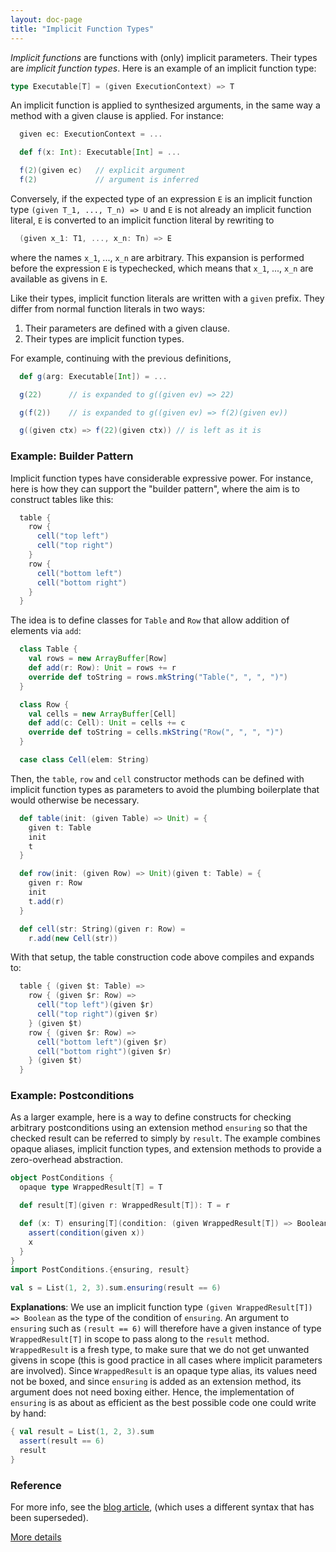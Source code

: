 ```yaml
---
layout: doc-page
title: "Implicit Function Types"
---
```


_Implicit functions_ are functions with (only) implicit parameters.
Their types are _implicit function types_. Here is an example of an implicit function type:

```scala
type Executable[T] = (given ExecutionContext) => T
```
An implicit function is applied to synthesized arguments, in
the same way a method with a given clause is applied. For instance:
```scala
  given ec: ExecutionContext = ...

  def f(x: Int): Executable[Int] = ...

  f(2)(given ec)   // explicit argument
  f(2)             // argument is inferred
```
Conversely, if the expected type of an expression `E` is an implicit function type
`(given T_1, ..., T_n) => U` and `E` is not already an
implicit function literal, `E` is converted to an implicit function literal by rewriting to
```scala
  (given x_1: T1, ..., x_n: Tn) => E
```
where the names `x_1`, ..., `x_n` are arbitrary. This expansion is performed
before the expression `E` is typechecked, which means that `x_1`, ..., `x_n`
are available as givens in `E`.

Like their types, implicit function literals are written with a `given` prefix. They differ from normal function literals in two ways:

 1. Their parameters are defined with a given clause.
 2. Their types are implicit function types.

For example, continuing with the previous definitions,
```scala
  def g(arg: Executable[Int]) = ...

  g(22)      // is expanded to g((given ev) => 22)

  g(f(2))    // is expanded to g((given ev) => f(2)(given ev))

  g((given ctx) => f(22)(given ctx)) // is left as it is
```
### Example: Builder Pattern

Implicit function types have considerable expressive power. For
instance, here is how they can support the "builder pattern", where
the aim is to construct tables like this:
```scala
  table {
    row {
      cell("top left")
      cell("top right")
    }
    row {
      cell("bottom left")
      cell("bottom right")
    }
  }
```
The idea is to define classes for `Table` and `Row` that allow
addition of elements via `add`:
```scala
  class Table {
    val rows = new ArrayBuffer[Row]
    def add(r: Row): Unit = rows += r
    override def toString = rows.mkString("Table(", ", ", ")")
  }

  class Row {
    val cells = new ArrayBuffer[Cell]
    def add(c: Cell): Unit = cells += c
    override def toString = cells.mkString("Row(", ", ", ")")
  }

  case class Cell(elem: String)
```
Then, the `table`, `row` and `cell` constructor methods can be defined
with implicit function types as parameters to avoid the plumbing boilerplate
that would otherwise be necessary.
```scala
  def table(init: (given Table) => Unit) = {
    given t: Table
    init
    t
  }

  def row(init: (given Row) => Unit)(given t: Table) = {
    given r: Row
    init
    t.add(r)
  }

  def cell(str: String)(given r: Row) =
    r.add(new Cell(str))
```
With that setup, the table construction code above compiles and expands to:
```scala
  table { (given $t: Table) =>
    row { (given $r: Row) =>
      cell("top left")(given $r)
      cell("top right")(given $r)
    } (given $t)
    row { (given $r: Row) =>
      cell("bottom left")(given $r)
      cell("bottom right")(given $r)
    } (given $t)
  }
```
### Example: Postconditions

As a larger example, here is a way to define constructs for checking arbitrary postconditions using an extension method `ensuring` so that the checked result can be referred to simply by `result`. The example combines opaque aliases, implicit function types, and extension methods to provide a zero-overhead abstraction.

```scala
object PostConditions {
  opaque type WrappedResult[T] = T

  def result[T](given r: WrappedResult[T]): T = r

  def (x: T) ensuring[T](condition: (given WrappedResult[T]) => Boolean): T = {
    assert(condition(given x))
    x
  }
}
import PostConditions.{ensuring, result}

val s = List(1, 2, 3).sum.ensuring(result == 6)
```
**Explanations**: We use an implicit function type `(given WrappedResult[T]) => Boolean`
as the type of the condition of `ensuring`. An argument to `ensuring` such as
`(result == 6)` will therefore have a given instance of type `WrappedResult[T]` in
scope to pass along to the `result` method. `WrappedResult` is a fresh type, to make sure
that we do not get unwanted givens in scope (this is good practice in all cases
where implicit parameters are involved). Since `WrappedResult` is an opaque type alias, its
values need not be boxed, and since `ensuring` is added as an extension method, its argument
does not need boxing either. Hence, the implementation of `ensuring` is as about as efficient
as the best possible code one could write by hand:

```scala
{ val result = List(1, 2, 3).sum
  assert(result == 6)
  result
}
```
### Reference

For more info, see the [blog article](https://www.scala-lang.org/blog/2016/12/07/implicit-function-types.html),
(which uses a different syntax that has been superseded).

[More details](./implicit-function-types-spec.md)
